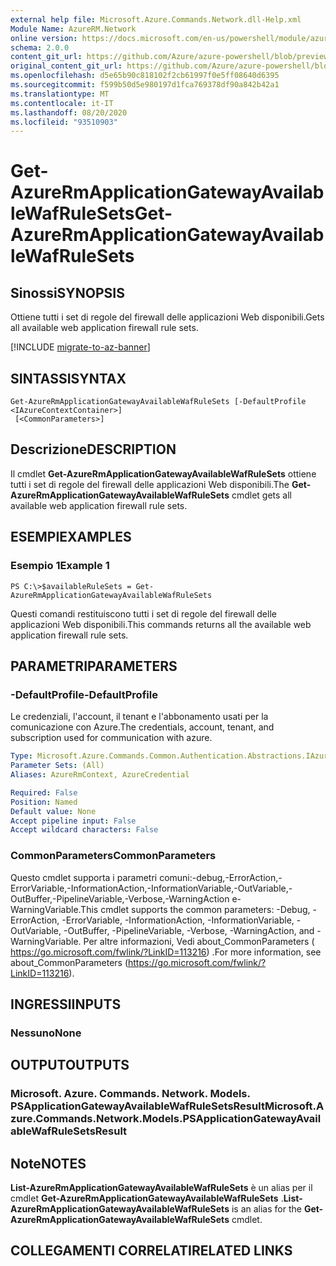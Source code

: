 ```yaml
---
external help file: Microsoft.Azure.Commands.Network.dll-Help.xml
Module Name: AzureRM.Network
online version: https://docs.microsoft.com/en-us/powershell/module/azurerm.network/get-azurermapplicationgatewayavailablewafrulesets
schema: 2.0.0
content_git_url: https://github.com/Azure/azure-powershell/blob/preview/src/ResourceManager/Network/Commands.Network/help/Get-AzureRmApplicationGatewayAvailableWafRuleSets.md
original_content_git_url: https://github.com/Azure/azure-powershell/blob/preview/src/ResourceManager/Network/Commands.Network/help/Get-AzureRmApplicationGatewayAvailableWafRuleSets.md
ms.openlocfilehash: d5e65b90c818102f2cb61997f0e5ff08640d6395
ms.sourcegitcommit: f599b50d5e980197d1fca769378df90a842b42a1
ms.translationtype: MT
ms.contentlocale: it-IT
ms.lasthandoff: 08/20/2020
ms.locfileid: "93510903"
---
```

# <span data-ttu-id="47c7c-101">Get-AzureRmApplicationGatewayAvailableWafRuleSets</span><span class="sxs-lookup"><span data-stu-id="47c7c-101">Get-AzureRmApplicationGatewayAvailableWafRuleSets</span></span>

## <span data-ttu-id="47c7c-102">Sinossi</span><span class="sxs-lookup"><span data-stu-id="47c7c-102">SYNOPSIS</span></span>
<span data-ttu-id="47c7c-103">Ottiene tutti i set di regole del firewall delle applicazioni Web disponibili.</span><span class="sxs-lookup"><span data-stu-id="47c7c-103">Gets all available web application firewall rule sets.</span></span>

[!INCLUDE [migrate-to-az-banner](../../includes/migrate-to-az-banner.md)]

## <span data-ttu-id="47c7c-104">SINTASSI</span><span class="sxs-lookup"><span data-stu-id="47c7c-104">SYNTAX</span></span>

```
Get-AzureRmApplicationGatewayAvailableWafRuleSets [-DefaultProfile <IAzureContextContainer>]
 [<CommonParameters>]
```

## <span data-ttu-id="47c7c-105">Descrizione</span><span class="sxs-lookup"><span data-stu-id="47c7c-105">DESCRIPTION</span></span>
<span data-ttu-id="47c7c-106">Il cmdlet **Get-AzureRmApplicationGatewayAvailableWafRuleSets** ottiene tutti i set di regole del firewall delle applicazioni Web disponibili.</span><span class="sxs-lookup"><span data-stu-id="47c7c-106">The **Get-AzureRmApplicationGatewayAvailableWafRuleSets** cmdlet gets all available web application firewall rule sets.</span></span>

## <span data-ttu-id="47c7c-107">ESEMPI</span><span class="sxs-lookup"><span data-stu-id="47c7c-107">EXAMPLES</span></span>

### <span data-ttu-id="47c7c-108">Esempio 1</span><span class="sxs-lookup"><span data-stu-id="47c7c-108">Example 1</span></span>
```
PS C:\>$availableRuleSets = Get-AzureRmApplicationGatewayAvailableWafRuleSets
```

<span data-ttu-id="47c7c-109">Questi comandi restituiscono tutti i set di regole del firewall delle applicazioni Web disponibili.</span><span class="sxs-lookup"><span data-stu-id="47c7c-109">This commands returns all the available web application firewall rule sets.</span></span>

## <span data-ttu-id="47c7c-110">PARAMETRI</span><span class="sxs-lookup"><span data-stu-id="47c7c-110">PARAMETERS</span></span>

### <span data-ttu-id="47c7c-111">-DefaultProfile</span><span class="sxs-lookup"><span data-stu-id="47c7c-111">-DefaultProfile</span></span>
<span data-ttu-id="47c7c-112">Le credenziali, l'account, il tenant e l'abbonamento usati per la comunicazione con Azure.</span><span class="sxs-lookup"><span data-stu-id="47c7c-112">The credentials, account, tenant, and subscription used for communication with azure.</span></span>

```yaml
Type: Microsoft.Azure.Commands.Common.Authentication.Abstractions.IAzureContextContainer
Parameter Sets: (All)
Aliases: AzureRmContext, AzureCredential

Required: False
Position: Named
Default value: None
Accept pipeline input: False
Accept wildcard characters: False
```

### <span data-ttu-id="47c7c-113">CommonParameters</span><span class="sxs-lookup"><span data-stu-id="47c7c-113">CommonParameters</span></span>
<span data-ttu-id="47c7c-114">Questo cmdlet supporta i parametri comuni:-debug,-ErrorAction,-ErrorVariable,-InformationAction,-InformationVariable,-OutVariable,-OutBuffer,-PipelineVariable,-Verbose,-WarningAction e-WarningVariable.</span><span class="sxs-lookup"><span data-stu-id="47c7c-114">This cmdlet supports the common parameters: -Debug, -ErrorAction, -ErrorVariable, -InformationAction, -InformationVariable, -OutVariable, -OutBuffer, -PipelineVariable, -Verbose, -WarningAction, and -WarningVariable.</span></span> <span data-ttu-id="47c7c-115">Per altre informazioni, Vedi about_CommonParameters ( https://go.microsoft.com/fwlink/?LinkID=113216) .</span><span class="sxs-lookup"><span data-stu-id="47c7c-115">For more information, see about_CommonParameters (https://go.microsoft.com/fwlink/?LinkID=113216).</span></span>

## <span data-ttu-id="47c7c-116">INGRESSI</span><span class="sxs-lookup"><span data-stu-id="47c7c-116">INPUTS</span></span>

### <span data-ttu-id="47c7c-117">Nessuno</span><span class="sxs-lookup"><span data-stu-id="47c7c-117">None</span></span>

## <span data-ttu-id="47c7c-118">OUTPUT</span><span class="sxs-lookup"><span data-stu-id="47c7c-118">OUTPUTS</span></span>

### <span data-ttu-id="47c7c-119">Microsoft. Azure. Commands. Network. Models. PSApplicationGatewayAvailableWafRuleSetsResult</span><span class="sxs-lookup"><span data-stu-id="47c7c-119">Microsoft.Azure.Commands.Network.Models.PSApplicationGatewayAvailableWafRuleSetsResult</span></span>

## <span data-ttu-id="47c7c-120">Note</span><span class="sxs-lookup"><span data-stu-id="47c7c-120">NOTES</span></span>
<span data-ttu-id="47c7c-121">**List-AzureRmApplicationGatewayAvailableWafRuleSets** è un alias per il cmdlet **Get-AzureRmApplicationGatewayAvailableWafRuleSets** .</span><span class="sxs-lookup"><span data-stu-id="47c7c-121">**List-AzureRmApplicationGatewayAvailableWafRuleSets** is an alias for the **Get-AzureRmApplicationGatewayAvailableWafRuleSets** cmdlet.</span></span>

## <span data-ttu-id="47c7c-122">COLLEGAMENTI CORRELATI</span><span class="sxs-lookup"><span data-stu-id="47c7c-122">RELATED LINKS</span></span>
